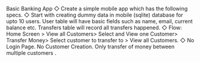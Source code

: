 Basic Banking App 
◇ Create a simple mobile app which has the following specs. 
◇ Start with creating dummy data in mobile (sqlite) database  for upto 10 users. User table will have basic fields such as  name, email, current balance etc. Transfers table will record  all transfers happened. 
◇ Flow: Home Screen > View all Customers> Select and View  one Customer> Transfer Money> Select customer to transfer  to > View all Customers. 
◇ No Login Page. No Customer Creation. Only transfer of money  between multiple customers . 

